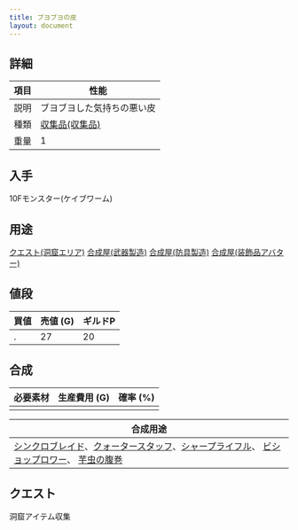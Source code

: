 ```yaml
---
title: ブヨブヨの皮
layout: document
---
```

## 詳細


|項目|性能|
|---|---|
|説明|ブヨブヨした気持ちの悪い皮|
|種類|[収集品(収集品)](収集品(収集品))|
|重量|1|

## 入手

10Fモンスター(ケイブワーム)

## 用途

[クエスト(洞窟エリア)](クエスト(洞窟エリア))
[合成屋(武器製造)](合成屋(武器製造))
[合成屋(防具製造)](合成屋(防具製造))
[合成屋(装飾品アバター)](合成屋(装飾品アバター))

## 値段


|買値|売値 (G)|ギルドP|
|---|---|---|
|.|27|20|

## 合成


|必要素材|生産費用 (G)|確率 (%)|
|---|---|---|
||||


|合成用途|
|---|
|[シンクロブレイド](シンクロブレイド)、[クォータースタッフ](クォータースタッフ)、[シャープライフル](シャープライフル)、 [ビショップロワー](ビショップロワー)、 [芋虫の腹巻](芋虫の腹巻)|

## クエスト

洞窟アイテム収集

